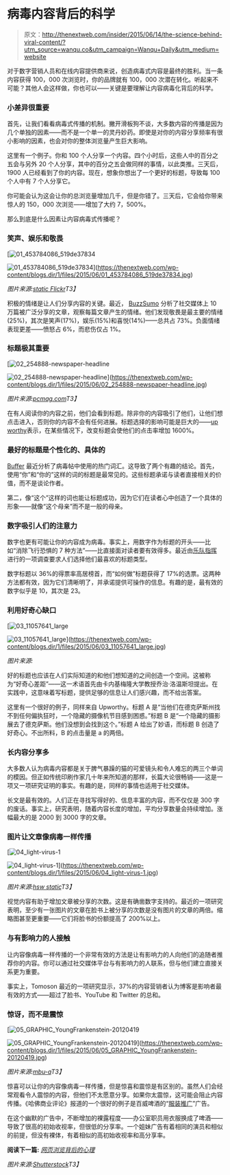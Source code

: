 # 病毒内容背后的科学

> 原文：<http://thenextweb.com/insider/2015/06/14/the-science-behind-viral-content/?utm_source=wanqu.co&utm_campaign=Wanqu+Daily&utm_medium=website>

对于数字营销人员和在线内容提供商来说，创造病毒式内容是最终的胜利。当一条内容获得 100，000 次浏览时，你的品牌就有 100，000 次潜在转化。听起来不可能？其他人会这样做，你也可以——关键是要理解让内容病毒化背后的科学。

### **小差异很重要**

首先，让我们看看病毒式传播的机制。撇开滑板狗不谈，大多数内容的传播是因为几个单独的因素——而不是一个单一的灵丹妙药。即使是对你的内容分享频率有很小影响的因素，也会对你的整体浏览量产生巨大影响。

这里有一个例子。你和 100 个人分享一个内容。四个小时后，这些人中的百分之五会与另外 20 个人分享，其中的百分之五会做同样的事情，以此类推。三天后，1900 人已经看到了你的内容。现在，想象你想出了一个更好的标题，导致每 100 个人中有 7 个人分享它。

你可能会认为这会让你的总浏览量增加几千，但是你错了。三天后，它会给你带来惊人的 150，000 次浏览——增加了大约 7，500%。

那么到底是什么因素让内容病毒式传播呢？

### **笑声、娱乐和敬畏**

[](https://thenextweb.com/wp-content/blogs.dir/1/files/2015/06/01_453784086_519de37834.jpg)

[![01_453784086_519de37834](img/5ea8a237dcd71fb1a01165682864f823.png)

<noscript><img loading="lazy" class="aligncenter size-full wp-image-886275" src="img/5ea8a237dcd71fb1a01165682864f823.png" alt="01_453784086_519de37834" srcset="https://cdn0.tnwcdn.com/wp-content/blogs.dir/1/files/2015/06/01_453784086_519de37834.jpg 500w, https://cdn0.tnwcdn.com/wp-content/blogs.dir/1/files/2015/06/01_453784086_519de37834-220x165.jpg 220w" data-original-src="https://cdn0.tnwcdn.com/wp-content/blogs.dir/1/files/2015/06/01_453784086_519de37834.jpg"/></noscript>](https://thenextweb.com/wp-content/blogs.dir/1/files/2015/06/01_453784086_519de37834.jpg) 

[](https://thenextweb.com/wp-content/blogs.dir/1/files/2015/06/01_453784086_519de37834.jpg)

*图片来源:[static Flickr](https://c1.staticflickr.com/1/240/453784086_519de37834.jpg)T3】*

积极的情绪是让人们分享内容的关键。最近， [BuzzSumo](http://buzzsumo.com/) 分析了社交媒体上 10 万篇被广泛分享的文章，观察每篇文章产生的情绪。他们发现敬畏是最主要的情绪(25%)，其次是笑声(17%)，娱乐(15%)和喜悦(14%)——总共占 73%。负面情绪表现更差——愤怒占 6%，而悲伤仅占 1%。

### **标题极其重要**

[](https://thenextweb.com/wp-content/blogs.dir/1/files/2015/06/02_254888-newspaper-headline.jpg)

[![02_254888-newspaper-headline](img/2452811dcb7267245c657b282befd07e.png)

<noscript><img loading="lazy" class="aligncenter size-full wp-image-886279" src="img/2452811dcb7267245c657b282befd07e.png" alt="02_254888-newspaper-headline" srcset="https://cdn0.tnwcdn.com/wp-content/blogs.dir/1/files/2015/06/02_254888-newspaper-headline.jpg 428w, https://cdn0.tnwcdn.com/wp-content/blogs.dir/1/files/2015/06/02_254888-newspaper-headline-220x165.jpg 220w" data-original-src="https://cdn0.tnwcdn.com/wp-content/blogs.dir/1/files/2015/06/02_254888-newspaper-headline.jpg"/></noscript>](https://thenextweb.com/wp-content/blogs.dir/1/files/2015/06/02_254888-newspaper-headline.jpg) 

[](https://thenextweb.com/wp-content/blogs.dir/1/files/2015/06/02_254888-newspaper-headline.jpg)

*图片来源:[pcmag.com](http://www1.pcmag.com/medimg/254888-newspaper-headline.jpg)T3】*

在有人阅读你的内容之前，他们会看到标题。除非你的内容吸引了他们，让他们想点击进入，否则你的内容不会有任何进展。标题选择的影响可能是巨大的——[up worthy](https://www.upworthy.com/)表示，在某些情况下，改变标题会使他们的点击率增加 1600%。

### **最好的标题是个性化的、具体的**

[Buffer](https://buffer.com/) 最近分析了病毒帖中使用的热门词汇。这导致了两个有趣的结论。首先，使用“你”和“你的”这样的词的标题是最常见的。这些标题承诺与读者直接相关的价值，而不是谈论作者。

第二，像“这个”这样的词也能让标题成功，因为它们在读者心中创造了一个具体的形象——就像“这个母亲”而不是一般的母亲。

### **数字吸引人们的注意力**

数字也更有可能让你的内容成为病毒。事实上，用数字作为标题的开头——比如“消除飞行恐惧的 7 种方法”——比直接面对读者要有效得多。最近由[乐队指挥](http://www.conductor.com/)进行的一项调查要求人们选择他们最喜欢的标题类型。

数字标题以 36%的得票率高居榜首，而“如何做”标题获得了 17%的选票。这两种方法都有效，因为它们清晰明了，并承诺提供可操作的信息。有趣的是，最有效的数字似乎是 10，其次是 23。

### **利用好奇心缺口**

[](https://thenextweb.com/wp-content/blogs.dir/1/files/2015/06/03_11057641_large.jpg)

[![03_11057641_large](img/7abe750fa099280286cfccf07904da25.png)

<noscript><img loading="lazy" class="aligncenter size-large wp-image-886285" src="img/7abe750fa099280286cfccf07904da25.png" alt="03_11057641_large" srcset="https://cdn0.tnwcdn.com/wp-content/blogs.dir/1/files/2015/06/03_11057641_large-520x344.jpg 520w, https://cdn0.tnwcdn.com/wp-content/blogs.dir/1/files/2015/06/03_11057641_large-220x146.jpg 220w, https://cdn0.tnwcdn.com/wp-content/blogs.dir/1/files/2015/06/03_11057641_large.jpg 926w" data-original-src="https://cdn0.tnwcdn.com/wp-content/blogs.dir/1/files/2015/06/03_11057641_large-520x344.jpg"/></noscript>](https://thenextweb.com/wp-content/blogs.dir/1/files/2015/06/03_11057641_large.jpg) 

[](https://thenextweb.com/wp-content/blogs.dir/1/files/2015/06/03_11057641_large.jpg)

*图片来源:*

好的标题也应该在人们实际知道的和他们想知道的之间创造一个空间。这被称为“好奇心差距”——这一术语首先由卡内基梅隆大学教授乔治·洛温斯坦提出。在实践中，这意味着写标题，提供足够的信息让人们感兴趣，而不给出答案。

这里有一个很好的例子，同样来自 Upworthy。标题 A 是“当他们在德克萨斯州找不到任何偏执狂时，一个隐藏的摄像机节目感到困惑。”标题 B 是“一个隐藏的摄影展去了德克萨斯。他们没想到会找到这个。”标题 A 给出了妙语，而标题 B 创造了好奇心。不出所料，B 的点击量是 a 的两倍。

### **长内容分享多**

大多数人认为病毒内容都是关于脾气暴躁的猫的可爱镜头和令人难忘的两三个单词的模因。但正如传统印刷作家几十年来所知道的那样，长篇大论很畅销——这是一项又一项研究证明的事实。有趣的是，同样的事情也适用于社交媒体。

长文是最有效的。人们正在寻找写得好的、信息丰富的内容，而不仅仅是 300 字的废话。事实上，研究表明，随着内容长度的增加，平均分享数量会持续增加。涨幅最大的是 2000 到 3000 字的文章。

### **图片让文章像病毒一样传播**

[](https://thenextweb.com/wp-content/blogs.dir/1/files/2015/06/04_light-virus-1.jpg)

[![04_light-virus-1](img/25f81fe20a5105677a71962d39e5cfb7.png)

<noscript><img loading="lazy" class="aligncenter size-full wp-image-886289" src="img/25f81fe20a5105677a71962d39e5cfb7.png" alt="04_light-virus-1" srcset="https://cdn0.tnwcdn.com/wp-content/blogs.dir/1/files/2015/06/04_light-virus-1.jpg 400w, https://cdn0.tnwcdn.com/wp-content/blogs.dir/1/files/2015/06/04_light-virus-1-220x165.jpg 220w" data-original-src="https://cdn0.tnwcdn.com/wp-content/blogs.dir/1/files/2015/06/04_light-virus-1.jpg"/></noscript>](https://thenextweb.com/wp-content/blogs.dir/1/files/2015/06/04_light-virus-1.jpg) 

[](https://thenextweb.com/wp-content/blogs.dir/1/files/2015/06/04_light-virus-1.jpg)

*图片来源:[hsw static](http://s.hswstatic.com/gif/light-virus-1.jpg)T3】*

视觉内容有助于增加文章被分享的次数。这是有确凿数字支持的。最近的一项研究表明，至少有一张图片的文章在脸书上被分享的次数是没有图片的文章的两倍。缩略图甚至更重要——它们将脸书的份额提高了 200%以上。

### **与有影响力的人接触**

让内容像病毒一样传播的一个非常有效的方法是让有影响力的人向他们的追随者推荐你的内容。你可以通过社交媒体平台与有影响力的人联系，但与他们建立直接关系更为重要。

事实上，Tomoson 最近的一项研究显示，37%的内容营销者认为博客是影响者最有效的方式——超过了脸书、YouTube 和 Twitter 的总和。

### **惊讶，而不是震惊**

[](https://thenextweb.com/wp-content/blogs.dir/1/files/2015/06/05_GRAPHIC_YoungFrankenstein-20120419.jpg)

[![05_GRAPHIC_YoungFrankenstein-20120419](img/f1ad5a0631b41cf5972e72dcd0cf685a.png)

<noscript><img loading="lazy" class="aligncenter size-full wp-image-886291" src="img/f1ad5a0631b41cf5972e72dcd0cf685a.png" alt="05_GRAPHIC_YoungFrankenstein-20120419" srcset="https://cdn0.tnwcdn.com/wp-content/blogs.dir/1/files/2015/06/05_GRAPHIC_YoungFrankenstein-20120419.jpg 430w, https://cdn0.tnwcdn.com/wp-content/blogs.dir/1/files/2015/06/05_GRAPHIC_YoungFrankenstein-20120419-220x118.jpg 220w" data-original-src="https://cdn0.tnwcdn.com/wp-content/blogs.dir/1/files/2015/06/05_GRAPHIC_YoungFrankenstein-20120419.jpg"/></noscript>](https://thenextweb.com/wp-content/blogs.dir/1/files/2015/06/05_GRAPHIC_YoungFrankenstein-20120419.jpg) 

[](https://thenextweb.com/wp-content/blogs.dir/1/files/2015/06/05_GRAPHIC_YoungFrankenstein-20120419.jpg)

*图片来源:[mbu-a](http://www.mbu-a.com/site/wp-content/uploads/2012/04/GRAPHIC_YoungFrankenstein-20120419.jpg)T3】*

惊喜可以让你的内容像病毒一样传播，但是惊喜和震惊是有区别的。虽然人们会经常观看令人震惊的内容，但他们不太愿意分享。如果你太震惊，这可能会阻止内容传播。《哈佛商业评论》报道的一个很好的例子是百威啤酒的“[服装推广](https://www.youtube.com/watch?v=ew9cEATPzDE)”广告。

在这个幽默的广告中，不断增加的裸露程度——办公室职员用衣服换成了啤酒——导致了很高的初始收视率，但很低的分享率。一个姐妹广告有着相同的演员和相似的前提，但没有裸体，有着相似的高初始收视率和高分享率。

**阅读下一篇:** *[网页浏览背后的心理](https://thenextweb.com/news/the-psychology-behind-web-browsing)*

*图片来源:[Shutterstock](http://shutterstock.com)T3】*